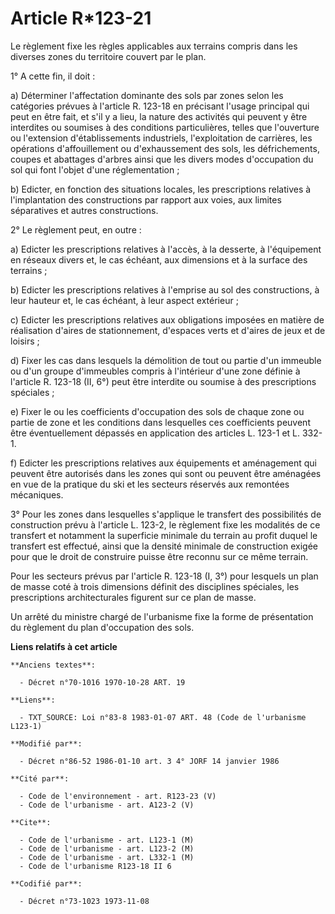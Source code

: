 # Article R*123-21

Le règlement fixe les règles applicables aux terrains compris dans les diverses zones du territoire couvert par le plan.

1° A cette fin, il doit :

a) Déterminer l'affectation dominante des sols par zones selon les catégories prévues à l'article R. 123-18 en précisant
l'usage principal qui peut en être fait, et s'il y a lieu, la nature des activités qui peuvent y être interdites ou soumises
à des conditions particulières, telles que l'ouverture ou l'extension d'établissements industriels, l'exploitation de
carrières, les opérations d'affouillement ou d'exhaussement des sols, les défrichements, coupes et abattages d'arbres ainsi
que les divers modes d'occupation du sol qui font l'objet d'une réglementation ;

b) Edicter, en fonction des situations locales, les prescriptions relatives à l'implantation des constructions par rapport
aux voies, aux limites séparatives et autres constructions.

2° Le règlement peut, en outre :

a) Edicter les prescriptions relatives à l'accès, à la desserte, à l'équipement en réseaux divers et, le cas échéant, aux
dimensions et à la surface des terrains ;

b) Edicter les prescriptions relatives à l'emprise au sol des constructions, à leur hauteur et, le cas échéant, à leur aspect
extérieur ;

c) Edicter les prescriptions relatives aux obligations imposées en matière de réalisation d'aires de stationnement, d'espaces
verts et d'aires de jeux et de loisirs ;

d) Fixer les cas dans lesquels la démolition de tout ou partie d'un immeuble ou d'un groupe d'immeubles compris à l'intérieur
d'une zone définie à l'article R. 123-18 (II, 6°) peut être interdite ou soumise à des prescriptions spéciales ;

e) Fixer le ou les coefficients d'occupation des sols de chaque zone ou partie de zone et les conditions dans lesquelles ces
coefficients peuvent être éventuellement dépassés en application des articles L. 123-1 et L. 332-1.

f) Edicter les prescriptions relatives aux équipements et aménagement qui peuvent être autorisés dans les zones qui sont ou
peuvent être aménagées en vue de la pratique du ski et les secteurs réservés aux remontées mécaniques.

3° Pour les zones dans lesquelles s'applique le transfert des possibilités de construction prévu à l'article L. 123-2, le
règlement fixe les modalités de ce transfert et notamment la superficie minimale du terrain au profit duquel le transfert est
effectué, ainsi que la densité minimale de construction exigée pour que le droit de construire puisse être reconnu sur ce
même terrain.

Pour les secteurs prévus par l'article R. 123-18 (I, 3°) pour lesquels un plan de masse coté à trois dimensions définit des
disciplines spéciales, les prescriptions architecturales figurent sur ce plan de masse.

Un arrêté du ministre chargé de l'urbanisme fixe la forme de présentation du règlement du plan d'occupation des sols.

**Liens relatifs à cet article**

	**Anciens textes**:

	  - Décret n°70-1016 1970-10-28 ART. 19

	**Liens**:

	  - TXT_SOURCE: Loi n°83-8 1983-01-07 ART. 48 (Code de l'urbanisme L123-1)

	**Modifié par**:

	  - Décret n°86-52 1986-01-10 art. 3 4° JORF 14 janvier 1986

	**Cité par**:

	  - Code de l'environnement - art. R123-23 (V)
	  - Code de l'urbanisme - art. A123-2 (V)

	**Cite**:

	  - Code de l'urbanisme - art. L123-1 (M)
	  - Code de l'urbanisme - art. L123-2 (M)
	  - Code de l'urbanisme - art. L332-1 (M)
	  - Code de l'urbanisme R123-18 II 6

	**Codifié par**:

	  - Décret n°73-1023 1973-11-08
